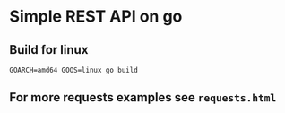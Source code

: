 # Simple REST API on go

## Build for linux
```
GOARCH=amd64 GOOS=linux go build
```

## For more requests examples see `requests.html`